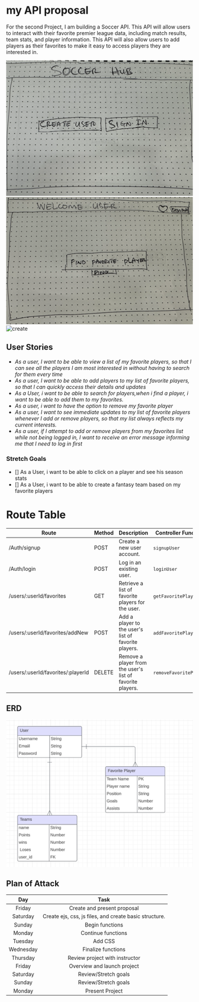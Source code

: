 # my API proposal

For the second Project, I am building a Soccer API. This API will allow users to interact with their favorite premier league data, including match results, team stats, and player information. This API will also allow users to add players as their favorites to make it easy to access players they are interested in.

 ![Wireframes](./Assets/signIn.png) ![welcomeUser](./Assets/Welcome.png) ![create](./Assets/Screenshot%202024-08-02%20at%204.09.58 PM.png) 
## User Stories

 - *As a user, I want to be able to view a list of my favorite players, so that I can see all the players I am most interested in without having to search for them every time*
- *As a user, I want to be able to add players to my list of favorite players, so that I can quickly access their details and updates*
- *As a User, i want to be able to search for players,when i find a player, i want to be able to add them to my favorites.* 
- *As a user, i want to have the option to remove my favorite player*
- *As a user, I want to see immediate updates to my list of favorite players whenever I add or remove players, so that my list always reflects my current interests.*
- *As a user, if I attempt to add or remove players from my favorites list while not being logged in, I want to receive an error message informing me that I need to log in first*



### Stretch Goals
- [] As a User, i want to be able to click on a player and see his season stats
- [] As a User, i want to be able to create a fantasy team based on my favorite players


# Route Table

| **Route**                        | **Method** | **Description**                                            | **Controller Function**  |
|----------------------------------|------------|------------------------------------------------------------|--------------------------|
| /Auth/signup                          | POST       | Create a new user account.                                | `signupUser`            |
| /Auth/login                           | POST       | Log in an existing user.                                  | `loginUser`             |
| /users/:userId/favorites          | GET        | Retrieve a list of favorite players for the user.         | `getFavoritePlayers`     |
| /users/:userId/favorites/addNew   | POST       | Add a player to the user's list of favorite players.      | `addFavoritePlayer`      |
| /users/:userId/favorites/:playerId| DELETE     | Remove a player from the user's list of favorite players. | `removeFavoritePlayer`   |


## ERD

![Erd](./Assets/ERD.png)







## Plan of Attack


|    Day        |                           Task                            |
|:---------:    |:--------------------------------------------------------: |
|   Friday      | Create and present proposal                               |
|  Saturday     | Create ejs, css, js files, and create basic structure.    |
|   Sunday      | Begin functions                                           |
|   Monday      | Continue functions                                        |
|  Tuesday      | Add CSS                                                   |
| Wednesday     | Finalize functions                                        |
|  Thursday     | Review project with instructor                            |
|   Friday      | Overview and launch project                               |
|  Saturday     | Review/Stretch goals                                      |
|   Sunday      | Review/Stretch goals                                      |
|   Monday      | Present Project                                           |

 
